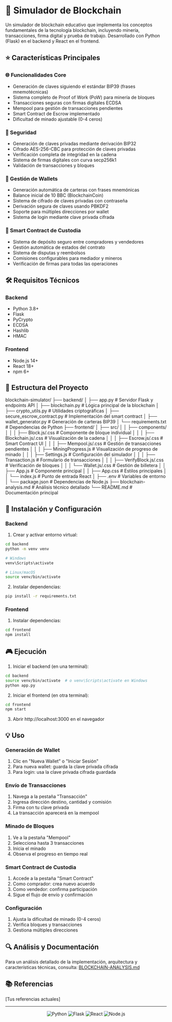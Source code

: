 # 🔗 Simulador de Blockchain

Un simulador de blockchain educativo que implementa los conceptos fundamentales de la tecnología blockchain, incluyendo minería, transacciones, firma digital y prueba de trabajo. Desarrollado con Python (Flask) en el backend y React en el frontend.

## ⭐ Características Principales

### 🌐 Funcionalidades Core
- Generación de claves siguiendo el estándar BIP39 (frases mnemotécnicas)
- Sistema completo de Proof of Work (PoW) para minería de bloques
- Transacciones seguras con firmas digitales ECDSA
- Mempool para gestión de transacciones pendientes
- Smart Contract de Escrow implementado
- Dificultad de minado ajustable (0-4 ceros)

### 🔐 Seguridad
- Generación de claves privadas mediante derivación BIP32
- Cifrado AES-256-CBC para protección de claves privadas
- Verificación completa de integridad en la cadena
- Sistema de firmas digitales con curva secp256k1
- Validación de transacciones y bloques

### 💼 Gestión de Wallets
- Generación automática de carteras con frases mnemónicas
- Balance inicial de 10 BBC (BlockchainCoin)
- Sistema de cifrado de claves privadas con contraseña
- Derivación segura de claves usando PBKDF2
- Soporte para múltiples direcciones por wallet
- Sistema de login mediante clave privada cifrada

### 🤝 Smart Contract de Custodia
- Sistema de depósito seguro entre compradores y vendedores
- Gestión automática de estados del contrato
- Sistema de disputas y reembolsos
- Comisiones configurables para mediador y mineros
- Verificación de firmas para todas las operaciones

## 🛠️ Requisitos Técnicos

### Backend
- Python 3.8+
- Flask
- PyCrypto
- ECDSA
- Hashlib
- HMAC

### Frontend
- Node.js 14+
- React 18+
- npm 6+

## 📁 Estructura del Proyecto

blockchain-simulator/
├── backend/
│   ├── app.py                      # Servidor Flask y endpoints API
│   ├── blockchain.py               # Lógica principal de la blockchain
│   ├── crypto_utils.py             # Utilidades criptográficas
│   ├── secure_escrow_contract.py   # Implementación del smart contract
│   ├── wallet_generator.py         # Generación de carteras BIP39
│   └── requirements.txt            # Dependencias de Python
├── frontend/
│   ├── src/
│   │   ├── components/
│   │   │   ├── Block.js/.css          # Componente de bloque individual
│   │   │   ├── Blockchain.js/.css     # Visualización de la cadena
│   │   │   ├── Escrow.js/.css         # Smart Contract UI
│   │   │   ├── Mempool.js/.css        # Gestión de transacciones pendientes
│   │   │   ├── MiningProgress.js      # Visualización de progreso de minado
│   │   │   ├── Settings.js            # Configuración del simulador
│   │   │   ├── Transaction.js         # Formulario de transacciones
│   │   │   ├── VerifyBlock.js/.css    # Verificación de bloques
│   │   │   └── Wallet.js/.css         # Gestión de billetera
│   │   ├── App.js                     # Componente principal
│   │   ├── App.css                    # Estilos principales
│   │   └── index.js                   # Punto de entrada React
│   ├── .env                           # Variables de entorno
│   └── package.json                   # Dependencias de Node.js
├── blockchain-analysis.md             # Análisis técnico detallado
└── README.md                          # Documentación principal
## 🚀 Instalación y Configuración


### Backend

1. Crear y activar entorno virtual:
```bash
cd backend
python -m venv venv

# Windows
venv\Scripts\activate

# Linux/macOS
source venv/bin/activate
```

2. Instalar dependencias:
```bash
pip install -r requirements.txt
```

### Frontend

1. Instalar dependencias:
```bash
cd frontend
npm install
```

## 🎮 Ejecución

1. Iniciar el backend (en una terminal):
```bash
cd backend
source venv/bin/activate  # o venv\Scripts\activate en Windows
python app.py
```

2. Iniciar el frontend (en otra terminal):
```bash
cd frontend
npm start
```

3. Abrir http://localhost:3000 en el navegador
## 💡 Uso

### Generación de Wallet
1. Clic en "Nueva Wallet" o "Iniciar Sesión"
2. Para nueva wallet: guarda la clave privada cifrada
3. Para login: usa la clave privada cifrada guardada

### Envío de Transacciones
1. Navega a la pestaña "Transacción"
2. Ingresa dirección destino, cantidad y comisión
3. Firma con tu clave privada
4. La transacción aparecerá en la mempool

### Minado de Bloques
1. Ve a la pestaña "Mempool"
2. Selecciona hasta 3 transacciones
3. Inicia el minado
4. Observa el progreso en tiempo real

### Smart Contract de Custodia
1. Accede a la pestaña "Smart Contract"
2. Como comprador: crea nuevo acuerdo
3. Como vendedor: confirma participación
4. Sigue el flujo de envío y confirmación

### Configuración
1. Ajusta la dificultad de minado (0-4 ceros)
2. Verifica bloques y transacciones
3. Gestiona múltiples direcciones

## 🔍 Análisis y Documentación

Para un análisis detallado de la implementación, arquitectura y características técnicas, consulta:
[BLOCKCHAIN-ANALYSIS.md](BLOCKCHAIN-ANALYSIS.md)

## 📚 Referencias

[Tus referencias actuales]

---
<div align="center">

![Python](https://img.shields.io/badge/Python-3776AB?style=for-the-badge&logo=python&logoColor=white)
![Flask](https://img.shields.io/badge/Flask-000000?style=for-the-badge&logo=flask&logoColor=white)
![React](https://img.shields.io/badge/React-20232A?style=for-the-badge&logo=react&logoColor=61DAFB)
![Node.js](https://img.shields.io/badge/Node.js-43853D?style=for-the-badge&logo=node.js&logoColor=white)

</div>
